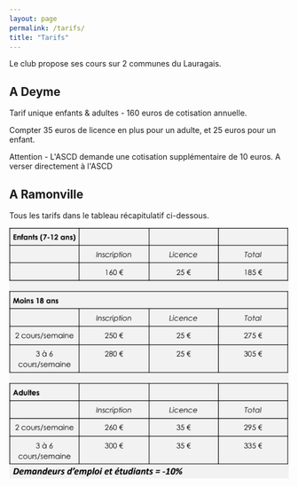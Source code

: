 ```yaml
---
layout: page
permalink: /tarifs/
title: "Tarifs"
---
```


Le club propose ses cours sur 2 communes du Lauragais.

## A Deyme

Tarif unique enfants & adultes - 160 euros de cotisation annuelle.

Compter 35 euros de licence en plus pour un adulte, et 25 euros pour un enfant.

Attention - L'ASCD demande une cotisation supplémentaire de 10 euros. A verser directement à l'ASCD

## A Ramonville

Tous les tarifs dans le tableau récapitulatif ci-dessous.

![Toto1](/assets/images/tarifs_2022.png)
